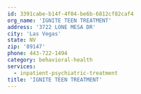 ```yaml
---
id: 3391cabe-b14f-4f04-be6b-6812cf82caf4
org_name: 'IGNITE TEEN TREATMENT'
address: '3722 LONE MESA DR'
city: 'Las Vegas'
state: NV
zip: '89147'
phone: 443-722-1494
category: behavioral-health
services:
  - inpatient-psychiatric-treatment
title: 'IGNITE TEEN TREATMENT'
---
```

